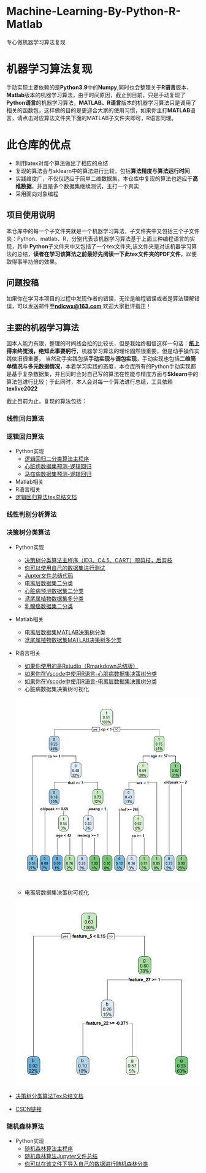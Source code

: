 # Machine-Learning-By-Python-R-Matlab
专心做机器学习算法复现
# 机器学习算法复现
手动实现主要依赖的是**Python3.9**中的**Numpy**,同时也会整理关于**R语言**版本、**Matlab**版本的机器学习算法，由于时间原因，截止到目前，只是手动复现了**Python语言**的机器学习算法，**MATLAB、R语言**版本的机器学习算法只是调用了相关的函数包，这样做的目的是更迎合大家的使用习惯，如果你主打**MATLAB**语言，请点击对应算法文件夹下面的MATLAB子文件夹即可，R语言同理。
# 此仓库的优点
- 利用latex对每个算法做出了相应的总结
- 复现的算法会与sklearn中的算法进行比较，包括**算法精度与算法运行时间**
- 实践维度广，不仅仅适应于简单二维数据集，本仓库中复现的算法也适应于**高维数据**，并且是多个数据集继续测试，主打一个真实
- 采用面向对象编程
## 项目使用说明
本仓库中的每一个子文件夹就是一个机器学习算法，子文件夹中又包括三个子文件夹：Python、matlab、R，分别代表该机器学习算法基于上面三种编程语言的实现，其中
**Python**子文件夹中又包括了一个tex文件夹,该文件夹是对该机器学习算法的总结，**读者在学习该算法之前最好先阅读一下此tex文件夹的PDF文件**，以便取得事半功倍的效果。

## 问题投稿
如果你在学习本项目的过程中发现作者的错误，无论是编程错误或者是算法理解错误，可以发送邮件至**ndlcwx@163.com**,欢迎大家批评指正！
## 主要的机器学习算法
因本人能力有限，整理的时间线会拉的比较长，但是我始终相信这样一句话：**纸上得来终觉浅，绝知此事要躬行**，机器学习算法的理论固然很重要，但是动手操作实践依旧很重要，
当然动手实践包括**手动实现**与**调包实现**，手动实现也包括**二维简单情况**与**多元数据情况**，本着学习实践的态度，本仓库所有的Python手动实现都是基于复杂数据集，并且同时会对自己写的算法在性能与精度方面与**Sklearn**中的算法包进行比较；于此同时，本人会对每一个算法进行总结，工具依赖**texlive2022**

截止目前为止，复现的算法包括：
### 线性回归算法

### 逻辑回归算法
- Python实现
  - [逻辑回归二分类算法主程序](https://github.com/cwxndl/Machine-Learning-By-Python-R-Matlab/blob/main/Logistics%20Regression/Python/Logistic.py)
  - [心脏病数据集预测-逻辑回归](https://github.com/cwxndl/Machine-Learning-By-Python-R-Matlab/blob/main/Logistics%20Regression/Python/heart_logistic.ipynb)
  - [马疝病数据集预测-逻辑回归](https://github.com/cwxndl/Machine-Learning-By-Python-R-Matlab/blob/main/Logistics%20Regression/Python/horsecolic.ipynb)
 - Matlab相关
 - R语言相关
 - [逻辑回归算法tex总结文档]()
### 线性判别分析算法

### 决策树分类算法
- Python实现
  - [决策树分类算法主程序（ID3、C4.5、CART）预剪枝，后剪枝](https://github.com/cwxndl/Machine-Learning-By-Python-R-Matlab/blob/main/DecisionTreeClassify/Python/Decisiontree_classify.py)
  - [你可以使用自己的数据集进行测试](https://github.com/cwxndl/Machine-Learning-By-Python-R-Matlab/blob/main/DecisionTreeClassify/Python/test_decision_classify.py)
  - [Jupter文件总结代码](https://github.com/cwxndl/Machine-Learning-By-Python-R-Matlab/blob/main/DecisionTreeClassify/Python/DecisionTress_classify.ipynb)
  - [电离层数据集二分类](https://github.com/cwxndl/Machine-Learning-By-Python-R-Matlab/blob/main/DecisionTreeClassify/Python/test1.ipynb)
  - [心脏病预测数据集二分类](https://github.com/cwxndl/Machine-Learning-By-Python-R-Matlab/blob/main/DecisionTreeClassify/Python/test2.ipynb)
  - [鸢尾属植物数据集多分类](https://github.com/cwxndl/Machine-Learning-By-Python-R-Matlab/blob/main/DecisionTreeClassify/Python/test3.ipynb)
  - [乳腺癌数据集二分类](https://github.com/cwxndl/Machine-Learning-By-Python-R-Matlab/blob/main/DecisionTreeClassify/Python/test4.ipynb)
- Matlab相关
  - [电离层数据集MATLAB决策树分类](https://github.com/cwxndl/Machine-Learning-By-Python-R-Matlab/blob/main/DecisionTreeClassify/Matlab/demo1.m)
  - [鸢尾属植物数据集MATLAB决策树多分类](https://github.com/cwxndl/Machine-Learning-By-Python-R-Matlab/blob/main/DecisionTreeClassify/Matlab/demo2.m)
- R语言相关
  - [如果你使用的是Rstudio（Rmarkdown总结版）](https://github.com/cwxndl/Machine-Learning-By-Python-R-Matlab/blob/main/DecisionTreeClassify/R/demo1.Rmd)
  - [如果你在Vscode中使用R语言-心脏病数据集决策树分类](https://github.com/cwxndl/Machine-Learning-By-Python-R-Matlab/blob/main/DecisionTreeClassify/R/heart.R)
  - [如果你在Vscode中使用R语言-电离层数据集决策树分类](https://github.com/cwxndl/Machine-Learning-By-Python-R-Matlab/blob/main/DecisionTreeClassify/R/ionosphere.R)
  - 心脏病数据集决策树可视化
  
  ![heart_data_decisionTree](https://github.com/cwxndl/Machine-Learning-By-Python-R-Matlab/blob/main/DecisionTreeClassify/R/heart%E6%95%B0%E6%8D%AE%E9%9B%86%E5%86%B3%E7%AD%96%E6%A0%91.png)
  - 电离层数据集决策树可视化
  
  ![ionoshpere_decisionTree](https://github.com/cwxndl/Machine-Learning-By-Python-R-Matlab/blob/main/DecisionTreeClassify/R/ionosphere%E6%95%B0%E6%8D%AE%E9%9B%86%E5%86%B3%E7%AD%96%E6%A0%91.png)
- [决策树分类算法Tex总结文档](https://github.com/cwxndl/Machine-Learning-By-Python-R-Matlab/blob/main/DecisionTreeClassify/Python/tex%E6%96%87%E4%BB%B6/%E5%86%B3%E7%AD%96%E6%A0%91%E7%AE%97%E6%B3%95%E6%80%BB%E7%BB%93.pdf)
- [CSDN链接](https://blog.csdn.net/ldy__cwx/article/details/130542961?spm=1001.2014.3001.5501)
### 随机森林算法
- Python实现
  - [随机森林算法主程序](https://github.com/cwxndl/Machine-Learning-By-Python-R-Matlab/blob/main/RandomForest_Classify/Python/Random_Forest.py)
  - [随机森林算法Jupyter文件总结](https://github.com/cwxndl/Machine-Learning-By-Python-R-Matlab/blob/main/RandomForest_Classify/Python/Random_Forest.ipynb)
  - [你可以在该文件下导入自己的数据进行随机森林分类](https://github.com/cwxndl/Machine-Learning-By-Python-R-Matlab/blob/main/RandomForest_Classify/Python/Random_Forest_test.py)

